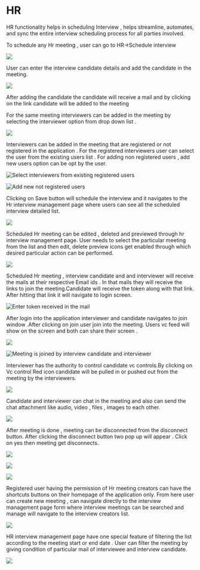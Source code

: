 # HR

HR functionality helps in scheduling Interview , helps streamline, automates, and sync the entire interview scheduling process for all parties involved.

To schedule any Hr meeting , user can go to HR-&gt;Schedule interview

![](../.gitbook/assets/interviewe-shcedule%20%281%29.PNG)

User can enter the interview candidate details and add the candidate in the meeting.

![](../.gitbook/assets/interview-candidate-info.PNG)

After adding the candidate the candidate will receive a mail and by clicking on the link candidate will be added to the meeting

For the same meeting interviewers can be added in the meeting by selecting the interviewer option from drop down list .

![](../.gitbook/assets/interviewer-select.PNG)

Interviewers can be added in the meeting that are registered or not registered in the application . For the registered interviewers user can select the user from the existing users list . For adding non registered users , add new users option can be opt by the user.

![Select interviewers from existing registered users](../.gitbook/assets/choose-existing-users.PNG)

![Add new not registered users](../.gitbook/assets/add-new-interviewer.PNG)

Clicking on Save button will schedule the interview and it navigates to the Hr interview management page where users can see all the scheduled interview detailed list.

![](../.gitbook/assets/scheduled-intervie.PNG)

Scheduled Hr meeting can be edited , deleted and previewed through hr interview management page. User needs to select the particular meeting from the list and then edit, delete preview icons get enabled through which desired particular action can be performed.

![](../.gitbook/assets/edit-delete-and-previewe-the-scheduled-interview.PNG)

Scheduled Hr meeting , interview candidate and and interviewer will receive the mails at their respective Email ids . In that mails they will receive the links to join the meeting.Candidate will receive the token along with that link. After hitting that link it will navigate to login screen.

![Enter token received in the mail](../.gitbook/assets/join-mail-link-inetrview-candidate.PNG)

After login into the application interviewer and candidate navigates to join window .After clicking on join user join into the meeting. Users vc feed will show on the screen and both can share their screen .

![](../.gitbook/assets/interviewer-join-window.PNG)

![Meeting is joined by interview candidate and interviewer](../.gitbook/assets/interview-meeting-joined.PNG)

Interviewer has the authority to control candidate vc controls.By clicking on Vc control Red icon candidate will be pulled in or pushed out from the meeting by the interviewers.

![](../.gitbook/assets/admin-panel-inetrviewer.PNG)

Candidate and interviewer can chat in the meeting and also can send the chat attachment like audio, video , files , images to each other.

![](../.gitbook/assets/interview-messages-chat.png)

After meeting is done , meeting can be disconnected from the disconnect button. After clicking the disconnect button two pop up will appear . Click on yes then meeting get disconnects.

![](../.gitbook/assets/disconnect-interview.png)

![](../.gitbook/assets/interviewe-complete-pop-up.PNG)

![](../.gitbook/assets/interviewe-complete-pop-up1.PNG)

Registered user having the permission of Hr meeting creators can have the shortcuts buttons on their homepage of the application only. From here user can create new meeting , can navigate directly to the interview management page form where interview meetings can be searched and manage will navigate to the interview creators list.

![](../.gitbook/assets/hr-homepage.PNG)

HR interview management page have one special feature of filtering the list according to the meeting start or end date . User can filter the meeting by giving condition of particular mail of interviewee and interview candidate.

![](../.gitbook/assets/filter-fiunctionality.PNG)

